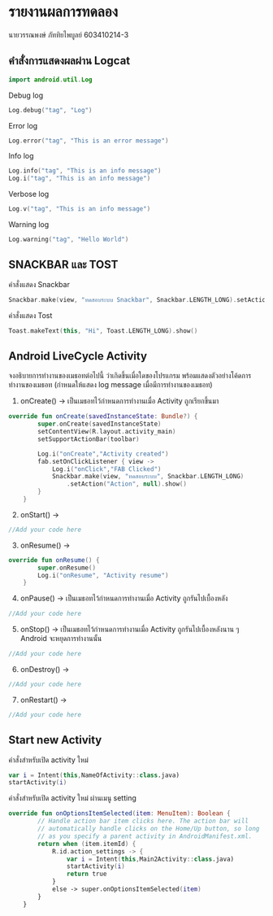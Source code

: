 # รายงานผลการทดลอง

นายวรรณพงษ์ ภัททิยไพบูลย์ 603410214-3

## คำสั่งการแสดงผลผ่าน Logcat


```kotlin
import android.util.Log
```

Debug log

```kotlin
Log.debug("tag", "Log")
```

Error log

```kotlin
Log.error("tag", "This is an error message")
```

Info log

```kotlin
Log.info("tag", "This is an info message")
Log.i("tag", "This is an info message")
```

Verbose log

```kotlin
Log.v("tag", "This is an info message") 
```

Warning log

```kotlin
Log.warning("tag", "Hello World")
```

## SNACKBAR และ TOST

คำสั่งแสดง Snackbar

```kotlin
Snackbar.make(view, "ทดสอบระบบ Snackbar", Snackbar.LENGTH_LONG).setAction("Action", null).show()
```

คำสั่งแสดง Tost

```kotlin
Toast.makeText(this, "Hi", Toast.LENGTH_LONG).show()
```

## Android LiveCycle Activity

จงอธิบายการทำงานของเมธอทต่อไปนี้ ว่าเกิดขึ้นเมื่อใดของโปรแกรม พร้อมแสดงตัวอย่างโค้ดการทำงานของเมธอท (กำหนดให้แสดง log message เมื่อมีการทำงานของเมธอท)

1. onCreate() -> เป็นเมธอทไว้กำหนดการทำงานเมื่อ Activity ถูกเรียกขึ้นมา

```kotlin
override fun onCreate(savedInstanceState: Bundle?) {
        super.onCreate(savedInstanceState)
        setContentView(R.layout.activity_main)
        setSupportActionBar(toolbar)

        Log.i("onCreate","Activity created")
        fab.setOnClickListener { view ->
            Log.i("onClick","FAB Clicked")
            Snackbar.make(view, "ทดสอบระบบ", Snackbar.LENGTH_LONG)
                .setAction("Action", null).show()
        }
    }
```

2. onStart() ->

```kotlin
//Add your code here
```

3. onResume() ->

```kotlin
override fun onResume() {
        super.onResume()
        Log.i("onResume", "Activity resume")
    }
```

4. onPause() -> เป็นเมธอทไว้กำหนดการทำงานเมื่อ Activity ถูกรันไปเบื้องหลัง

```kotlin
//Add your code here
```

5. onStop() -> เป็นเมธอทไว้กำหนดการทำงานเมื่อ Activity ถูกรันไปเบื้องหลังนาน ๆ Android จะหยุดการทำงานนั้น

```kotlin
//Add your code here
```

6. onDestroy() ->

```kotlin
//Add your code here
```

7. onRestart() ->

```kotlin
//Add your code here
```

## Start new Activity

คำสั่งสำหรับเปิด activity ใหม่

```kotlin
var i = Intent(this,NameOfActivity::class.java)
startActivity(i)
```

คำสั่งสำหรับเปิด activity ใหม่ ผ่านเมนู setting

```kotlin
override fun onOptionsItemSelected(item: MenuItem): Boolean {
        // Handle action bar item clicks here. The action bar will
        // automatically handle clicks on the Home/Up button, so long
        // as you specify a parent activity in AndroidManifest.xml.
        return when (item.itemId) {
            R.id.action_settings -> {
                var i = Intent(this,Main2Activity::class.java)
                startActivity(i)
                return true
            }
            else -> super.onOptionsItemSelected(item)
        }
    }
```
